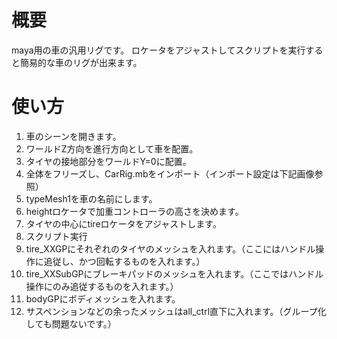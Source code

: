 # 概要
maya用の車の汎用リグです。
ロケータをアジャストしてスクリプトを実行すると簡易的な車のリグが出来ます。

# 使い方
1. 車のシーンを開きます。
2. ワールドZ方向を進行方向として車を配置。
3. タイヤの接地部分をワールドY=0に配置。
4. 全体をフリーズし、CarRig.mbをインポート（インポート設定は下記画像参照）
5. typeMesh1を車の名前にします。
6. heightロケータで加重コントローラの高さを決めます。
7. タイヤの中心にtireロケータをアジャストします。
8. スクリプト実行
9. tire_XXGPにそれぞれのタイヤのメッシュを入れます。（ここにはハンドル操作に追従し、かつ回転するものを入れます。）
10. tire_XXSubGPにブレーキパッドのメッシュを入れます。（ここではハンドル操作にのみ追従するものを入れます。）
11. bodyGPにボディメッシュを入れます。
12. サスペンションなどの余ったメッシュはall_ctrl直下に入れます。（グループ化しても問題ないです。）
